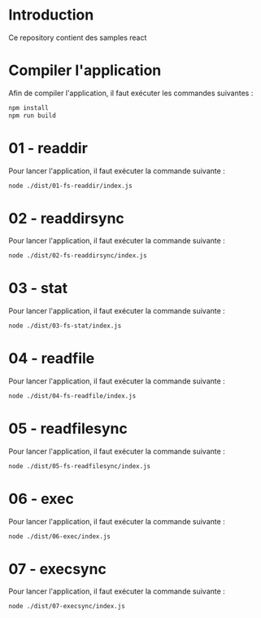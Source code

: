 # Introduction

Ce repository contient des samples react

# Compiler l'application

Afin de compiler l'application, il faut exécuter les commandes suivantes :

```bash
npm install
npm run build
```

# 01 - readdir

Pour lancer l'application, il faut exécuter la commande suivante :

```bash
node ./dist/01-fs-readdir/index.js
```

# 02 - readdirsync

Pour lancer l'application, il faut exécuter la commande suivante :

```bash
node ./dist/02-fs-readdirsync/index.js
```

# 03 - stat

Pour lancer l'application, il faut exécuter la commande suivante :

```bash
node ./dist/03-fs-stat/index.js
```

# 04 - readfile

Pour lancer l'application, il faut exécuter la commande suivante :

```bash
node ./dist/04-fs-readfile/index.js
```

# 05 - readfilesync

Pour lancer l'application, il faut exécuter la commande suivante :

```bash
node ./dist/05-fs-readfilesync/index.js
```

# 06 - exec

Pour lancer l'application, il faut exécuter la commande suivante :

```bash
node ./dist/06-exec/index.js
```

# 07 - execsync

Pour lancer l'application, il faut exécuter la commande suivante :

```bash
node ./dist/07-execsync/index.js
```

